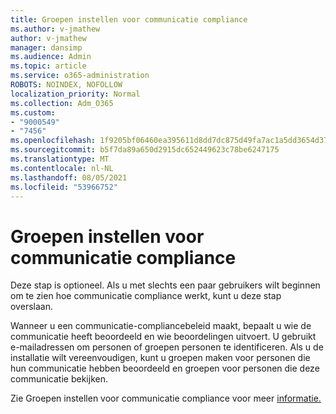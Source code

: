 ```yaml
---
title: Groepen instellen voor communicatie compliance
ms.author: v-jmathew
author: v-jmathew
manager: dansimp
ms.audience: Admin
ms.topic: article
ms.service: o365-administration
ROBOTS: NOINDEX, NOFOLLOW
localization_priority: Normal
ms.collection: Adm_O365
ms.custom:
- "9000549"
- "7456"
ms.openlocfilehash: 1f9205bf06460ea395611d8dd7dc875d49fa7ac1a5dd3654d372e670fb84e4fa
ms.sourcegitcommit: b5f7da89a650d2915dc652449623c78be6247175
ms.translationtype: MT
ms.contentlocale: nl-NL
ms.lasthandoff: 08/05/2021
ms.locfileid: "53966752"
---
```

# <a name="set-up-groups-for-communication-compliance"></a>Groepen instellen voor communicatie compliance

Deze stap is optioneel. Als u met slechts een paar gebruikers wilt beginnen om te zien hoe communicatie compliance werkt, kunt u deze stap overslaan.  
  
Wanneer u een communicatie-compliancebeleid maakt, bepaalt u wie de communicatie heeft beoordeeld en wie beoordelingen uitvoert. U gebruikt e-mailadressen om personen of groepen personen te identificeren. Als u de installatie wilt vereenvoudigen, kunt u groepen maken voor personen die hun communicatie hebben beoordeeld en groepen voor personen die deze communicatie bekijken.  
  
Zie Groepen instellen voor communicatie compliance voor meer [informatie.](https://go.microsoft.com/fwlink/?linkid=2129594)
